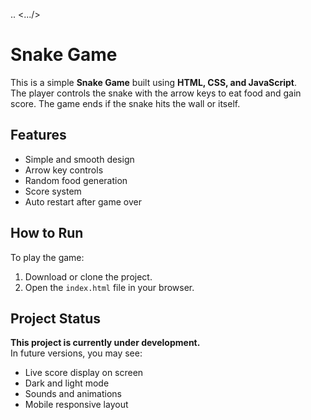 ..
<.../>
# Snake Game

This is a simple **Snake Game** built using **HTML, CSS, and JavaScript**.  
The player controls the snake with the arrow keys to eat food and gain score. The game ends if the snake hits the wall or itself.

## Features

- Simple and smooth design
- Arrow key controls
- Random food generation
- Score system
- Auto restart after game over

## How to Run

To play the game:
1. Download or clone the project.
2. Open the `index.html` file in your browser.

## Project Status

**This project is currently under development.**  
In future versions, you may see:

- Live score display on screen
- Dark and light mode
- Sounds and animations
- Mobile responsive layout
